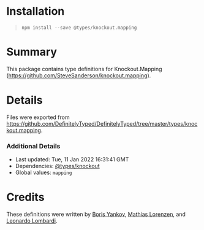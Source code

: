 # Installation
> `npm install --save @types/knockout.mapping`

# Summary
This package contains type definitions for Knockout.Mapping (https://github.com/SteveSanderson/knockout.mapping).

# Details
Files were exported from https://github.com/DefinitelyTyped/DefinitelyTyped/tree/master/types/knockout.mapping.

### Additional Details
 * Last updated: Tue, 11 Jan 2022 16:31:41 GMT
 * Dependencies: [@types/knockout](https://npmjs.com/package/@types/knockout)
 * Global values: `mapping`

# Credits
These definitions were written by [Boris Yankov](https://github.com/borisyankov), [Mathias Lorenzen](https://github.com/ffMathy), and [Leonardo Lombardi](https://github.com/ltlombardi).
